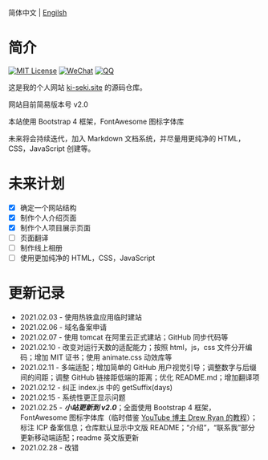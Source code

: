 简体中文 | [Engilsh](./README.md)

# 简介

[![MIT License](https://img.shields.io/badge/license-MIT-green)](./LICENSE.md) [![WeChat](https://img.shields.io/badge/WeChat-Ki--Seki-green?logo=wechat&style=plastic)]() [![QQ](https://img.shields.io/badge/QQ-1640826352-blue?logo=Tencent-QQ&style=plastic)](http://wpa.qq.com/msgrd?v=3&uin=1640826352&site=qq&menu=yes)

这是我的个人网站 [ki-seki.site](http://ki-seki.site) 的源码仓库。

网站目前简易版本号 v2.0

本站使用 Bootstrap 4 框架，FontAwesome 图标字体库

未来将会持续迭代，加入 Markdown 文档系统，并尽量用更纯净的 HTML，CSS，JavaScript 创建等。

# 未来计划

- [x] 确定一个网站结构
- [x] 制作个人介绍页面
- [x] 制作个人项目展示页面
- [ ] 页面翻译
- [ ] 制作线上相册
- [ ] 使用更加纯净的 HTML，CSS，JavaScript

# 更新记录

- 2021.02.03 - 使用热铁盒应用临时建站
- 2021.02.06 - 域名备案申请
- 2021.02.07 - 使用 tomcat 在阿里云正式建站；GitHub 同步代码等
- 2021.02.10 - 改变对运行天数的适配能力；按照 html，js，css 文件分开编码；增加 MIT 证书；使用 animate.css 动效库等
- 2021.02.11 - 多端适配；增加简单的 GitHub 用户视觉引导；调整数字与后缀间的间距；调整 GitHub 链接距低端的距离；优化 README.md；增加翻译项
- 2021.02.12 - 纠正 index.js 中的 getSuffix(days)
- 2021.02.15 - 系统性更正显示问题
- 2021.02.25 - ***小站更新到 v2.0***；全面使用 Bootstrap 4 框架，FontAwesome 图标字体库（临时借鉴 [YouTube 博主 Drew Ryan 的教程](https://www.youtube.com/watch?v=9cKsq14Kfsw)）；标注 ICP 备案信息；仓库默认显示中文版 README；“介绍”，“联系我”部分更新移动端适配；readme 英文版更新
- 2021.02.28 - 改错